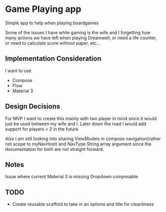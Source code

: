 # Game Playing app

Simple app to help when playing boardgames

Some of the issues I have while gaming is the wife and I forgetting how many actions we have left when playing Dreamwell, or need a life counter, or need to calculate score without paper, etc...

## Implementation Consideration

I want to use 
- Compose 
- Flow
- Material 3

## Design Decisions

For MVP I want to create this mainly with two player in mind since it would just be used between my wife and I. Later down the road I would add support for players > 2 in the future.

Also I am still looking into sharing ViewModels in compose navigation(rather not scope to myNavHost) and NavType String array argument since the documentation for both are not straight forward.

## Notes

Issue where current Material 3 is missing Dropdown composable

## TODO

- Create reusable scaffold to take in an options and title for cleanliness